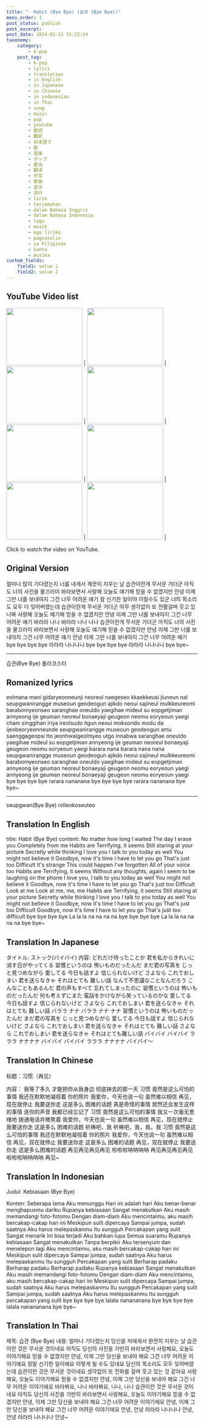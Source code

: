 ```yaml
---
title: "- Habit (Bye Bye) (습관 (Bye Bye))"
menu_order: 1
post_status: publish
post_excerpt: 
post_date: 2024-02-23 15:22:24
taxonomy:
    category:
        - k-pop
    post_tag:
        - k-pop
        - lylics
        - translation
        - in English
        - in Japanese
        - in Chinese
        - in indonesian
        - in Thai
        - song
        - music
        - pop
        - youtube
        - 歌詞
        - 翻訳
        - 日本語で
        - 歌
        - 音楽
        - ポップ
        - 歌词
        - 翻译
        - 中文
        - 歌曲
        - 音乐
        - 流行
        - lirik
        - terjemahan
        - dalam Bahasa Inggris
        - dalam Bahasa Indonesia
        - lagu
        - musik
        - mga liriko
        - pagsasalin
        - sa Pilipinas
        - kanta
        - musika
custom_fields:
    field1: value 1
    field2: value 2
---
```


## YouTube Video list
 [<img src='http://img.youtube.com/vi/LyfySpxRg58/0.jpg' width='200' height='150'>](https://youtu.be/LyfySpxRg58) | [<img src='http://img.youtube.com/vi/ZSNJSqP50lM/0.jpg' width='200' height='150'>](https://youtu.be/ZSNJSqP50lM) | [<img src='http://img.youtube.com/vi/klv-WbkVniE/0.jpg' width='200' height='150'>](https://youtu.be/klv-WbkVniE) | [<img src='http://img.youtube.com/vi/wYRmB5oXAl8/0.jpg' width='200' height='150'>](https://youtu.be/wYRmB5oXAl8) | [<img src='http://img.youtube.com/vi/NkVtWWP0Sn0/0.jpg' width='200' height='150'>](https://youtu.be/NkVtWWP0Sn0) |
 [<img src='http://img.youtube.com/vi/iHdc7vQvxoo/0.jpg' width='200' height='150'>](https://youtu.be/iHdc7vQvxoo) | [<img src='http://img.youtube.com/vi/lMbL8X-SnNM/0.jpg' width='200' height='150'>](https://youtu.be/lMbL8X-SnNM) | [<img src='http://img.youtube.com/vi/JyaBIbmBUU4/0.jpg' width='200' height='150'>](https://youtu.be/JyaBIbmBUU4) |

Click to watch the video on YouTube.
## Original Version
얼마나 많이 
기다렸는지 
너를 내게서 깨끗이 
지우는 날 
습관이란게 
무서운 거더군 
아직도 너의 사진을 
물끄러미 바라보면서 
사랑해 오늘도 얘기해 
믿을 수 없겠지만 
안녕 이제 그만 
너를 보내야지 
그건 너무 
어려운 얘기 
참 신기한 일이야 
이럴수도 있군 
너의 목소리도 모두 다 
잊어버렸는데 
습관이란게 
무서운 거더군 
아무 생각없이 또 
전활걸며 웃고 있나봐 
사랑해 오늘도 얘기해 
믿을 수 없겠지만 
안녕 이제 그만 
너를 보내야지 
그건 너무 
어려운 얘기 
바라라 나나 
바라라 나나 나나 
습관이란게 
무서운 거더군 
아직도 너의 사진을 
물끄러미 바라보면서 
사랑해 오늘도 얘기해 
믿을 수 없겠지만 
안녕 이제 그만 
너를 보내야지 
그건 너무 
어려운 얘기 
안녕 이제 그만 
너를 보내야지 
그건 너무 어려운 얘기 
bye bye bye bye
라라라 나나나나 
bye bye bye bye
라라라 나나나나 
bye bye~


-----------------
습관(Bye Bye)
롤러코스터 

## Romanized lyrics
eolmana mani 
gidaryeonneunji 
neoreul naegeseo kkaekkeusi 
jiuneun nal 
seupgwanirangge 
museoun geodeogun 
ajikdo neoui sajineul 
mulkkeureomi barabomyeonseo 
saranghae oneuldo yaegihae 
mideul su eopgetjiman 
annyeong ije geuman 
neoreul bonaeyaji 
geugeon neomu 
eoryeoun yaegi 
cham singgihan iriya 
ireolsudo itgun 
neoui moksorido modu da 
ijeobeoryeonneunde 
seupgwanirangge 
museoun geodeogun 
amu saenggageopsi tto 
jeonhwalgeolmyeo utgo innabwa 
saranghae oneuldo yaegihae 
mideul su eopgetjiman 
annyeong ije geuman 
neoreul bonaeyaji 
geugeon neomu 
eoryeoun yaegi 
barara nana 
barara nana nana 
seupgwanirangge 
museoun geodeogun 
ajikdo neoui sajineul 
mulkkeureomi barabomyeonseo 
saranghae oneuldo yaegihae 
mideul su eopgetjiman 
annyeong ije geuman 
neoreul bonaeyaji 
geugeon neomu 
eoryeoun yaegi 
annyeong ije geuman 
neoreul bonaeyaji 
geugeon neomu eoryeoun yaegi 
bye bye bye bye 
rarara nananana 
bye bye bye bye 
rarara nananana 
bye bye~ 


----------------- 
seupgwan(Bye Bye) 
rolleokoseuteo 

## Translation In English
title: Habit (Bye Bye)
content:
No matter how long
I waited
The day I erase you
Completely from me
Habits are
Terrifying, it seems
Still staring at your picture
Secretly while thinking I love you
I talk to you today as well
You might not believe it
Goodbye, now it's time
I have to let you go
That's just too
Difficult
It's strange
This could happen
I've forgotten
All of your voice too
Habits are
Terrifying, it seems
Without any thoughts, again
I seem to be laughing on the phone
I love you, I talk to you today as well
You might not believe it
Goodbye, now it's time
I have to let you go
That's just too
Difficult
Look at me
Look at me, me, me
Habits are
Terrifying, it seems
Still staring at your picture
Secretly while thinking I love you
I talk to you today as well
You might not believe it
Goodbye, now it's time
I have to let you go
That's just too
Difficult
Goodbye, now it's time
I have to let you go
That's just too difficult
bye bye bye bye
La la la na na na na
bye bye bye bye
La la la na na na na
bye bye~
## Translation In Japanese
タイトル: ストック(バイバイ)
内容:
どれだけ待ったことか
君を私からきれいに
消す日がやってくる
習慣というのは
怖いものだったんだ
まだ君の写真を
じっと見つめながら
愛してる 今日も話すよ
信じられないけど
さよなら これでおしまい
君を送らなきゃ
それはとても
難しい話
なんて不思議なことなんだろう
こんなこともあるんだ
君の声もすべて
忘れてしまったのに
習慣というのは
怖いものだったんだ
何も考えずにまた
電話をかけながら笑っているのかな
愛してる 今日も話すよ
信じられないけど
さよなら これでおしまい
君を送らなきゃ
それはとても
難しい話
バララ ナナ
バララ ナナ ナナ
習慣というのは
怖いものだったんだ
まだ君の写真を
じっと見つめながら
愛してる 今日も話すよ
信じられないけど
さよなら これでおしまい
君を送らなきゃ
それはとても
難しい話
さよなら これでおしまい
君を送らなきゃ
それはとても難しい話
バイバイ バイバイ
ラララ ナナナナ
バイバイ バイバイ
ラララ ナナナナ
バイバイ〜
## Translation In Chinese
标题：习惯（再见）

内容：
我等了多久
才能把你从我身边
彻底抹去的那一天
习惯
竟然是这么可怕的事情
我还在默默地凝视着
你的照片
我爱你，今天也说一句
虽然难以相信
再见，现在就停止
我要送你走
这是多么
困难的话题
真是奇怪的事情
居然还会发生这样的事情
连你的声音
我都已经忘记了
习惯
竟然是这么可怕的事情
我又一次毫无思绪地
拨通电话并微笑着
我爱你，今天也说一句
虽然难以相信
再见，现在就停止
我要送你走
这是多么
困难的话题
祈祷吧，我
祈祷吧，我，我，我
习惯
竟然是这么可怕的事情
我还在默默地凝视着
你的照片
我爱你，今天也说一句
虽然难以相信
再见，现在就停止
我要送你走
这是多么
困难的话题
再见，现在就停止
我要送你走
这是多么困难的话题
再见再见再见再见
啦啦啦呐呐呐呐
再见再见再见再见
啦啦啦呐呐呐呐
再见~
## Translation In Indonesian
Judul: Kebiasaan (Bye Bye)

Konten:
Seberapa lama
Aku menunggu
Hari ini adalah hari
Aku benar-benar menghapusmu dariku
Rupanya kebiasaan
Sangat menakutkan
Aku masih memandangi foto-fotomu
Dengan diam-diam
Aku mencintaimu, aku masih bercakap-cakap hari ini
Meskipun sulit dipercaya
Sampai jumpa, sudah saatnya
Aku harus melepaskanmu
Itu sungguh
Percakapan yang sulit
Sangat menarik
Ini bisa terjadi
Aku bahkan lupa
Semua suaramu
Rupanya kebiasaan
Sangat menakutkan
Tanpa berpikir
Aku tersenyum dan menelepon lagi
Aku mencintaimu, aku masih bercakap-cakap hari ini
Meskipun sulit dipercaya
Sampai jumpa, sudah saatnya
Aku harus melepaskanmu
Itu sungguh
Percakapan yang sulit
Berharap padaku
Berharap padaku
Berharap padaku
Rupanya kebiasaan
Sangat menakutkan
Aku masih memandangi foto-fotomu
Dengan diam-diam
Aku mencintaimu, aku masih bercakap-cakap hari ini
Meskipun sulit dipercaya
Sampai jumpa, sudah saatnya
Aku harus melepaskanmu
Itu sungguh
Percakapan yang sulit
Sampai jumpa, sudah saatnya
Aku harus melepaskanmu
Itu sungguh percakapan yang sulit
bye bye bye bye
lalala nanananana
bye bye bye bye
lalala nanananana
bye bye~
## Translation In Thai
제목: 습관 (Bye Bye)
내용:
얼마나 기다렸는지
당신을 저에게서 완전히
지우는 날
습관이란 것은
무서운 것이네요
아직도 당신의 사진을
가만히 바라보면서
사랑해요, 오늘도 이야기해요
믿을 수 없겠지만
안녕, 이제 그만
당신을 보내야 해요
그건 너무 어려운 이야기에요
정말 신기한 일이에요
이렇게 될 수도 있네요
당신의 목소리도 모두
잊어버렸는데
습관이란 것은
무서운 것이네요
생각없이 또
전화를 걸며 웃고 있는 것 같아요
사랑해요, 오늘도 이야기해요
믿을 수 없겠지만
안녕, 이제 그만
당신을 보내야 해요
그건 너무 어려운 이야기에요
바라봐요, 나나
바라봐요, 나나, 나나
습관이란 것은
무서운 것이네요
아직도 당신의 사진을
가만히 바라보면서
사랑해요, 오늘도 이야기해요
믿을 수 없겠지만
안녕, 이제 그만
당신을 보내야 해요
그건 너무 어려운 이야기에요
안녕, 이제 그만
당신을 보내야 해요
그건 너무 어려운 이야기에요
안녕, 안녕
라라라 나나나나
안녕, 안녕
라라라 나나나나
안녕~
